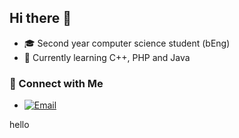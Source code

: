 ##  Hi there 👋
- 🎓 Second year computer science student (bEng)
- 🌱 Currently learning C++, PHP and Java

### 🤝 Connect with Me
- [![Email](https://img.shields.io/badge/-Email-red?style=flat&logo=gmail&logoColor=white)](mailto:iatkinson18@outlook.com)




hello